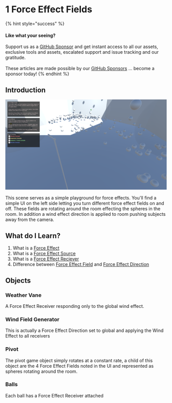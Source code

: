 # 1 Force Effect Fields

{% hint style="success" %}
#### Like what your seeing?

Support us as a [GitHub Sponsor](../../../become-a-sponsor/) and get instant access to all our assets, exclusive tools and assets, escalated support and issue tracking and our gratitude.\
\
These articles are made possible by our [GitHub Sponsors](../../../become-a-sponsor/) ... become a sponsor today!
{% endhint %}

## Introduction

![](<../../../.gitbook/assets/image (153).png>)

This scene serves as a simple playground for force effects. You'll find a simple UI on the left side letting you turn different force effect fields on and off. These fields are rotating around the room effecting the spheres in the room. In addition a wind effect direction is applied to room pushing subjects away from the camera.

## What do I Learn?

1. What is a [Force Effect](../api/force-effects.md)
2. What is a [Force Effect Source](../components/force-effect-source/)
3. What is a [Force Effect Reciever](../components/force-effect-reciever.md)&#x20;
4. Difference between [Force Effect Field](../components/force-effect-source/force-effect-field.md) and [Force Effect Direction](../components/force-effect-source/force-effect-direction.md)

## Objects

### Weather Vane

A Force Effect Receiver responding only to the global wind effect.

### Wind Field Generator

This is actually a Force Effect Direction set to global and applying the Wind Effect to all receivers

### Pivot

The pivot game object simply rotates at a constant rate, a child of this object are the 4 Force Effect Fields noted in the UI and represented as spheres rotating around the room.

### Balls

Each ball has a Force Effect Receiver attached&#x20;
